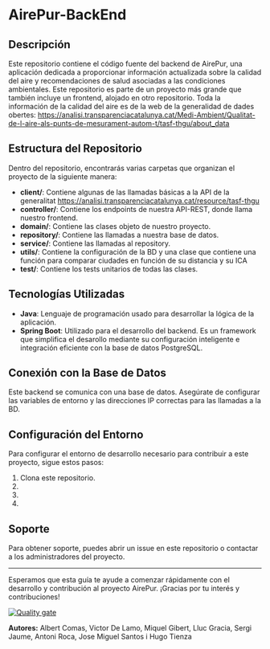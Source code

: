 # AirePur-BackEnd 
## Descripción

Este repositorio contiene el código fuente del backend de AirePur, una aplicación dedicada a proporcionar información actualizada sobre la calidad del aire y recomendaciones de salud asociadas a las condiciones ambientales. Este repositorio es parte de un proyecto más grande que también incluye un frontend, alojado en otro repositorio. Toda la información de la calidad del aire es de la web de la generalidad de dades obertes: https://analisi.transparenciacatalunya.cat/Medi-Ambient/Qualitat-de-l-aire-als-punts-de-mesurament-autom-t/tasf-thgu/about_data

## Estructura del Repositorio

Dentro del repositorio, encontrarás varias carpetas que organizan el proyecto de la siguiente manera:

- **client/**: Contiene algunas de las llamadas básicas a la API de la generalitat https://analisi.transparenciacatalunya.cat/resource/tasf-thgu
- **controller/**: Contiene los endpoints de nuestra API-REST, donde llama nuestro frontend.
- **domain/**: Contiene las clases objeto de nuestro proyecto.
- **repository/**: Contiene las llamadas a nuestra base de datos.
- **service/**: Contiene las llamadas al repository.
- **utils/**: Contiene la configuración de la BD y una clase que contiene una función para comparar ciudades en función de su distancia y su ICA
- **test/**: Contiene los tests unitarios de todas las clases.
  
## Tecnologías Utilizadas

- **Java**: Lenguaje de programación usado para desarrollar la lógica de la aplicación.
- **Spring Boot**: Utilizado para el desarrollo del backend. Es un framework que simplifica el desarollo mediante su configuración inteligente e integración eficiente con la base de datos PostgreSQL.

## Conexión con la Base de Datos

Este backend se comunica con una base de datos. Asegúrate de configurar las variables de entorno y las direcciones IP correctas para las llamadas a la BD.

## Configuración del Entorno

Para configurar el entorno de desarrollo necesario para contribuir a este proyecto, sigue estos pasos:
1. Clona este repositorio.
2. 
3. 
4. 

## Soporte

Para obtener soporte, puedes abrir un issue en este repositorio o contactar a los administradores del proyecto.

---

Esperamos que esta guía te ayude a comenzar rápidamente con el desarrollo y contribución al proyecto AirePur. ¡Gracias por tu interés y contribuciones!

[![Quality gate](http://nattech.fib.upc.edu:40472/api/project_badges/quality_gate?project=SonarQube4AirePur&token=sqb_f6d39a36a337f33a23819487719f3d4a21a90437)](http://nattech.fib.upc.edu:40472/dashboard?id=SonarQube4AirePur)

**Autores:** Albert Comas, Victor De Lamo, Miquel Gibert, Lluc Gracia, Sergi Jaume, Antoni Roca, Jose Miguel Santos i Hugo Tienza
